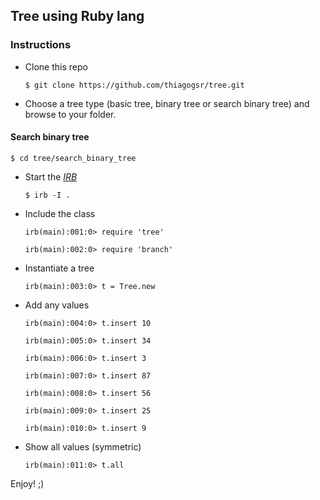 ## Tree using Ruby lang

### Instructions
* Clone this repo

  `$ git clone https://github.com/thiagogsr/tree.git`

* Choose a tree type (basic tree, binary tree or search binary tree) and browse to your folder. 

#### Search binary tree

  `$ cd tree/search_binary_tree`

* Start the [_IRB_](http://www.ruby-doc.org/stdlib-2.0/libdoc/irb/rdoc/IRB.html)

  `$ irb -I .`
  
* Include the class

  `irb(main):001:0> require 'tree'`

  `irb(main):002:0> require 'branch'`
  
* Instantiate a tree

  `irb(main):003:0> t = Tree.new`

* Add any values

  `irb(main):004:0> t.insert 10`

  `irb(main):005:0> t.insert 34`

  `irb(main):006:0> t.insert 3`

  `irb(main):007:0> t.insert 87`

  `irb(main):008:0> t.insert 56`

  `irb(main):009:0> t.insert 25`

  `irb(main):010:0> t.insert 9`
  
* Show all values (symmetric)

  `irb(main):011:0> t.all`
  
Enjoy! ;)
